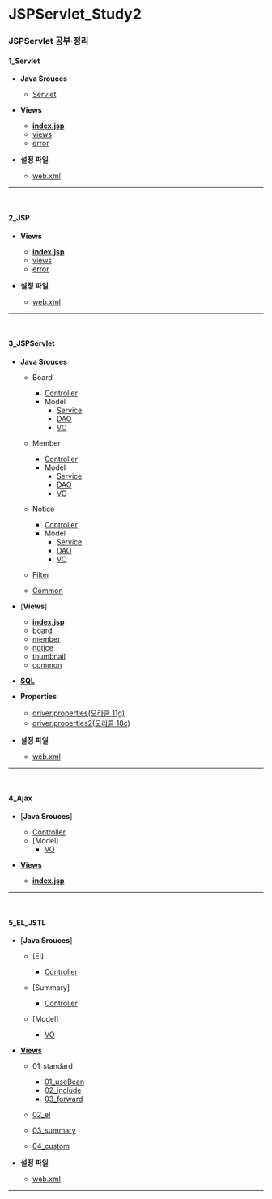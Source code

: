 # JSPServlet_Study2
### JSPServlet 공부·정리

#### 1_Servlet 
- **Java Srouces**
  - [Servlet](https://github.com/ehdqkd616/JSPServlet_Study2/tree/main/1_Servlet/src/com/kh/servlet)

- **Views**
  - [**index.jsp**](https://github.com/ehdqkd616/JSPServlet_Study2/blob/main/1_Servlet/WebContent/index.html)
  - [views](https://github.com/ehdqkd616/JSPServlet_Study2/tree/main/2_JSP/WebContent/jsp)
  - [error](https://github.com/ehdqkd616/JSPServlet_Study2/tree/main/2_JSP/WebContent/jsp/error)
  
- **설정 파일**
  - [web.xml](https://github.com/ehdqkd616/JSPServlet_Study2/blob/main/1_Servlet/WebContent/WEB-INF/web.xml)
  
___
<br>
  
#### 2_JSP
- **Views**
  - [**index.jsp**](https://github.com/ehdqkd616/JSPServlet_Study2/blob/main/2_JSP/WebContent/index.html)
  - [views](https://github.com/ehdqkd616/JSPServlet_Study2/tree/main/2_JSP/WebContent/jsp)
  - [error](https://github.com/ehdqkd616/JSPServlet_Study2/tree/main/2_JSP/WebContent/jsp/error)
  
- **설정 파일**
  - [web.xml](https://github.com/ehdqkd616/JSPServlet_Study2/blob/main/2_JSP/WebContent/WEB-INF/web.xml)

___
<br>

#### 3_JSPServlet
- **Java Srouces**
  - Board
    - [Controller](https://github.com/ehdqkd616/JSPServlet_Study2/tree/main/3_JSPServlet(PC)/src/member/controller)
    - Model
      - [Service](https://github.com/ehdqkd616/JSPServlet_Study2/tree/main/3_JSPServlet(PC)/src/member/model/service)
      - [DAO](https://github.com/ehdqkd616/JSPServlet_Study2/tree/main/3_JSPServlet(PC)/src/board/model/dao)
      - [VO](https://github.com/ehdqkd616/JSPServlet_Study2/tree/main/3_JSPServlet(PC)/src/board/model/vo)
    
  - Member
    - [Controller](https://github.com/ehdqkd616/JSPServlet_Study2/tree/main/3_JSPServlet(PC)/src/member/controller)
    - Model
      - [Service](https://github.com/ehdqkd616/JSPServlet_Study2/tree/main/3_JSPServlet(PC)/src/board/model/service)
      - [DAO](https://github.com/ehdqkd616/JSPServlet_Study2/tree/main/3_JSPServlet(PC)/src/member/model/dao)
      - [VO](https://github.com/ehdqkd616/JSPServlet_Study2/tree/main/3_JSPServlet(PC)/src/member/model/vo)  
   
  - Notice
    - [Controller](https://github.com/ehdqkd616/JSPServlet_Study2/tree/main/3_JSPServlet(PC)/src/notice/controller)
    - Model
      - [Service](https://github.com/ehdqkd616/JSPServlet_Study2/tree/main/3_JSPServlet(PC)/src/notice/model/service)
      - [DAO](https://github.com/ehdqkd616/JSPServlet_Study2/tree/main/3_JSPServlet(PC)/src/notice/model/dao)
      - [VO](https://github.com/ehdqkd616/JSPServlet_Study2/tree/main/3_JSPServlet(PC)/src/notice/model/vo)  
   
   - [Filter](https://github.com/ehdqkd616/JSPServlet_Study2/tree/main/3_JSPServlet(PC)/src/filter)
   - [Common](https://github.com/ehdqkd616/JSPServlet_Study2/tree/main/3_JSPServlet(PC)/src/common)
   
- [**Views**]
  - [**index.jsp**](https://github.com/ehdqkd616/JSPServlet_Study2/blob/main/3_JSPServlet(PC)/WebContent/index.jsp)
  - [board](https://github.com/ehdqkd616/JSPServlet_Study2/tree/main/3_JSPServlet(PC)/WebContent/WEB-INF/views/board)
  - [member](https://github.com/ehdqkd616/JSPServlet_Study2/tree/main/3_JSPServlet(PC)/WebContent/WEB-INF/views/member)
  - [notice](https://github.com/ehdqkd616/JSPServlet_Study2/tree/main/3_JSPServlet(PC)/WebContent/WEB-INF/views/notice)
  - [thumbnail](https://github.com/ehdqkd616/JSPServlet_Study2/tree/main/3_JSPServlet(PC)/WebContent/WEB-INF/views/thumbnail)
  - [common](https://github.com/ehdqkd616/JSPServlet_Study2/tree/main/3_JSPServlet(PC)/WebContent/WEB-INF/views/common)
  
- [**SQL**](https://github.com/ehdqkd616/JSPServlet_Study2/tree/main/3_JSPServlet(PC)/src/sql)

- **Properties**
  - [driver.properties(오라클 11g)](https://github.com/ehdqkd616/JSPServlet_Study2/blob/main/3_JSPServlet(PC)/src/sql/driver.properties)
  - [driver.properties2(오라클 18c)](https://github.com/ehdqkd616/JSPServlet_Study2/blob/main/3_JSPServlet(PC)/src/sql/driver2.properties)
  
- **설정 파일**
  - [web.xml](https://github.com/ehdqkd616/JSPServlet_Study2/blob/main/3_JSPServlet(PC)/WebContent/WEB-INF/web.xml)
___
<br>

#### 4_Ajax
- [**Java Srouces**]
  - [Controller](https://github.com/ehdqkd616/JSPServlet_Study2/tree/main/4_Ajax/src/ajax/jquery/controller)
  - [Model]
    - [VO](https://github.com/ehdqkd616/JSPServlet_Study2/blob/main/4_Ajax/src/ajax/jquery/model/vo)
    
- [**Views**](https://github.com/ehdqkd616/JSPServlet_Study1/tree/master/Quiz/WebContent)
  - [**index.jsp**](https://github.com/ehdqkd616/JSPServlet_Study2/blob/main/4_Ajax/WebContent/index.jsp)

___
<br>

#### 5_EL_JSTL
- [**Java Srouces**]
  - [El]
    - [Controller](https://github.com/ehdqkd616/JSPServlet_Study2/tree/main/5_EL_JSTL/src/action/el/controller)
  
  - [Summary]
    - [Controller](https://github.com/ehdqkd616/JSPServlet_Study2/tree/main/5_EL_JSTL/src/action/summary/controller)
 
  - [Model]
    - [VO](https://github.com/ehdqkd616/JSPServlet_Study2/tree/main/5_EL_JSTL/src/action/model/vo)
  
- [**Views**](https://github.com/ehdqkd616/JSPServlet_Study1/tree/master/Quiz/WebContent)
  - 01_standard
    - [01_useBean](https://github.com/ehdqkd616/JSPServlet_Study2/tree/main/5_EL_JSTL/WebContent/01_standard/01_useBean)
    - [02_include](https://github.com/ehdqkd616/JSPServlet_Study2/tree/main/5_EL_JSTL/WebContent/01_standard/02_include)
    - [03_forward](https://github.com/ehdqkd616/JSPServlet_Study2/tree/main/5_EL_JSTL/WebContent/01_standard/03_forward)
    
  - [02_el](https://github.com/ehdqkd616/JSPServlet_Study2/tree/main/5_EL_JSTL/WebContent/02_el)
  - [03_summary](https://github.com/ehdqkd616/JSPServlet_Study2/tree/main/5_EL_JSTL/WebContent/03_summary)
  - [04_custom](https://github.com/ehdqkd616/JSPServlet_Study2/tree/main/5_EL_JSTL/WebContent/04_custom)

- **설정 파일**
  - [web.xml](https://github.com/ehdqkd616/JSPServlet_Study2/blob/main/5_EL_JSTL/WebContent/WEB-INF/web.xml)
___
<br>
